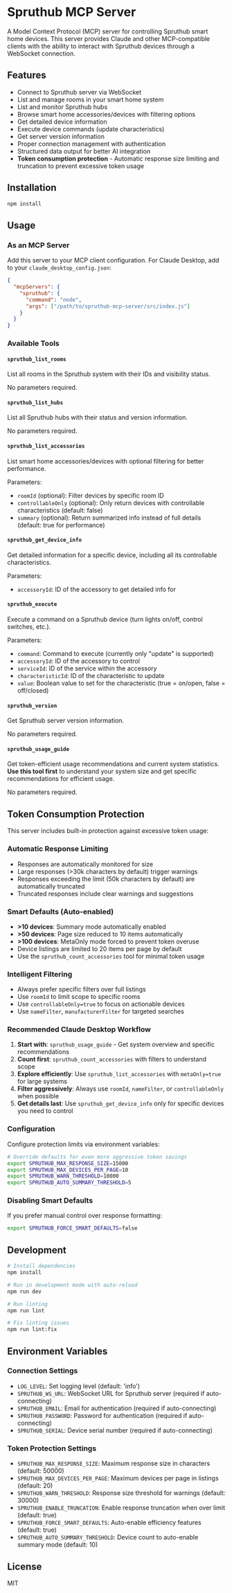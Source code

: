 # Spruthub MCP Server

A Model Context Protocol (MCP) server for controlling Spruthub smart home devices. This server provides Claude and other MCP-compatible clients with the ability to interact with Spruthub devices through a WebSocket connection.

## Features

- Connect to Spruthub server via WebSocket
- List and manage rooms in your smart home system
- List and monitor Spruthub hubs
- Browse smart home accessories/devices with filtering options
- Get detailed device information
- Execute device commands (update characteristics)
- Get server version information
- Proper connection management with authentication
- Structured data output for better AI integration
- **Token consumption protection** - Automatic response size limiting and truncation to prevent excessive token usage

## Installation

```bash
npm install
```

## Usage

### As an MCP Server

Add this server to your MCP client configuration. For Claude Desktop, add to your `claude_desktop_config.json`:

```json
{
  "mcpServers": {
    "spruthub": {
      "command": "node",
      "args": ["/path/to/spruthub-mcp-server/src/index.js"]
    }
  }
}
```

### Available Tools

#### `spruthub_list_rooms`
List all rooms in the Spruthub system with their IDs and visibility status.

No parameters required.

#### `spruthub_list_hubs`
List all Spruthub hubs with their status and version information.

No parameters required.

#### `spruthub_list_accessories`
List smart home accessories/devices with optional filtering for better performance.

Parameters:
- `roomId` (optional): Filter devices by specific room ID
- `controllableOnly` (optional): Only return devices with controllable characteristics (default: false)
- `summary` (optional): Return summarized info instead of full details (default: true for performance)

#### `spruthub_get_device_info`
Get detailed information for a specific device, including all its controllable characteristics.

Parameters:
- `accessoryId`: ID of the accessory to get detailed info for

#### `spruthub_execute`
Execute a command on a Spruthub device (turn lights on/off, control switches, etc.).

Parameters:
- `command`: Command to execute (currently only "update" is supported)
- `accessoryId`: ID of the accessory to control
- `serviceId`: ID of the service within the accessory
- `characteristicId`: ID of the characteristic to update
- `value`: Boolean value to set for the characteristic (true = on/open, false = off/closed)

#### `spruthub_version`
Get Spruthub server version information.

No parameters required.

#### `spruthub_usage_guide`
Get token-efficient usage recommendations and current system statistics. **Use this tool first** to understand your system size and get specific recommendations for efficient usage.

No parameters required.

## Token Consumption Protection

This server includes built-in protection against excessive token usage:

### Automatic Response Limiting
- Responses are automatically monitored for size
- Large responses (>30k characters by default) trigger warnings
- Responses exceeding the limit (50k characters by default) are automatically truncated
- Truncated responses include clear warnings and suggestions

### Smart Defaults (Auto-enabled)
- **>10 devices**: Summary mode automatically enabled
- **>50 devices**: Page size reduced to 10 items automatically
- **>100 devices**: MetaOnly mode forced to prevent token overuse
- Device listings are limited to 20 items per page by default
- Use the `spruthub_count_accessories` tool for minimal token usage

### Intelligent Filtering
- Always prefer specific filters over full listings
- Use `roomId` to limit scope to specific rooms
- Use `controllableOnly=true` to focus on actionable devices
- Use `nameFilter`, `manufacturerFilter` for targeted searches

### Recommended Claude Desktop Workflow
1. **Start with**: `spruthub_usage_guide` - Get system overview and specific recommendations
2. **Count first**: `spruthub_count_accessories` with filters to understand scope
3. **Explore efficiently**: Use `spruthub_list_accessories` with `metaOnly=true` for large systems
4. **Filter aggressively**: Always use `roomId`, `nameFilter`, or `controllableOnly` when possible
5. **Get details last**: Use `spruthub_get_device_info` only for specific devices you need to control

### Configuration
Configure protection limits via environment variables:
```bash
# Override defaults for even more aggressive token savings
export SPRUTHUB_MAX_RESPONSE_SIZE=15000
export SPRUTHUB_MAX_DEVICES_PER_PAGE=10
export SPRUTHUB_WARN_THRESHOLD=10000
export SPRUTHUB_AUTO_SUMMARY_THRESHOLD=5
```

### Disabling Smart Defaults
If you prefer manual control over response formatting:
```bash
export SPRUTHUB_FORCE_SMART_DEFAULTS=false
```

## Development

```bash
# Install dependencies
npm install

# Run in development mode with auto-reload
npm run dev

# Run linting
npm run lint

# Fix linting issues
npm run lint:fix
```

## Environment Variables

### Connection Settings
- `LOG_LEVEL`: Set logging level (default: 'info')
- `SPRUTHUB_WS_URL`: WebSocket URL for Spruthub server (required if auto-connecting)
- `SPRUTHUB_EMAIL`: Email for authentication (required if auto-connecting)
- `SPRUTHUB_PASSWORD`: Password for authentication (required if auto-connecting)
- `SPRUTHUB_SERIAL`: Device serial number (required if auto-connecting)

### Token Protection Settings
- `SPRUTHUB_MAX_RESPONSE_SIZE`: Maximum response size in characters (default: 50000)
- `SPRUTHUB_MAX_DEVICES_PER_PAGE`: Maximum devices per page in listings (default: 20) 
- `SPRUTHUB_WARN_THRESHOLD`: Response size threshold for warnings (default: 30000)
- `SPRUTHUB_ENABLE_TRUNCATION`: Enable response truncation when over limit (default: true)
- `SPRUTHUB_FORCE_SMART_DEFAULTS`: Auto-enable efficiency features (default: true)
- `SPRUTHUB_AUTO_SUMMARY_THRESHOLD`: Device count to auto-enable summary mode (default: 10)

## License

MIT